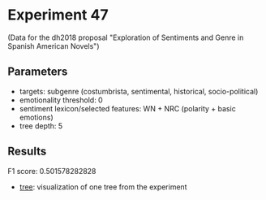 Experiment 47
==============================================
(Data for the dh2018 proposal "Exploration of Sentiments and Genre in Spanish American Novels")

## Parameters

* targets: subgenre (costumbrista, sentimental, historical, socio-political)
* emotionality threshold: 0
* sentiment lexicon/selected features: WN + NRC (polarity + basic emotions)
* tree depth: 5

## Results

F1 score: 0.501578282828
* [tree](tree): visualization of one tree from the experiment